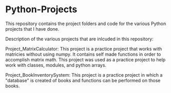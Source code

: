 # Python-Projects
 This repository contains the project folders and code for the various Python projects that I have done.

Description of the various projects that are inlcuded in this repository:

Project_MatrixCalculator: This project is a practice project that works with matricies without using numpy. It contains self made functions in order to accomplish matrix math. This project was used as a practice project to help work with classes, modules, and python arrays.

Project_BookInventorySystem: This project is a practice project in which a "database" is created of books and functions can be performed on those books.
